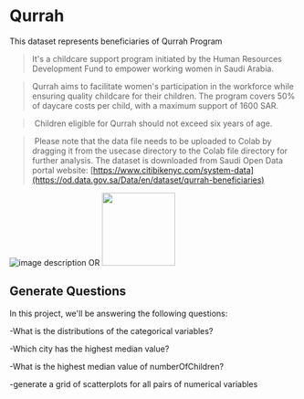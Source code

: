 
# Qurrah
This dataset represents beneficiaries of Qurrah Program

<a id='intro'></a>

> It's a childcare support program initiated by the Human Resources Development Fund to empower working women in Saudi Arabia.

> Qurrah aims to facilitate women's participation in the workforce while ensuring quality childcare for their children. The program covers 50% of daycare costs per child, with a maximum support of 1600 SAR.

>  Children eligible for Qurrah should not exceed six years of age.

>  Please note that the data file needs to be uploaded to Colab by dragging it from the usecase directory to the Colab file directory for further analysis.
> The dataset is downloaded from Saudi Open Data portal website: [https://www.citibikenyc.com/system-data](https://od.data.gov.sa/Data/en/dataset/qurrah-beneficiaries)


![image description]((https://www.google.com/url?sa=i&url=https%3A%2F%2Ftakamolholding.com%2Fen%2Fqurrah%2F&psig=AOvVaw3uyXvCKYrLayTm2VT228fY&ust=1712106226185000&source=images&cd=vfe&opi=89978449&ved=0CBIQjRxqFwoTCMDDnu6qooUDFQAAAAAdAAAAABAE))
OR
<img src="(https://www.google.com/url?sa=i&url=https%3A%2F%2Ftakamolholding.com%2Fen%2Fqurrah%2F&psig=AOvVaw3uyXvCKYrLayTm2VT228fY&ust=1712106226185000&source=images&cd=vfe&opi=89978449&ved=0CBIQjRxqFwoTCMDDnu6qooUDFQAAAAAdAAAAABAE)" width="128"/>


## **Generate Questions**

In this project, we'll be answering the following questions:

-What is the distributions of the categorical variables?

-Which city has the highest median value?

-What is the highest median value of numberOfChildren?

-generate a grid of scatterplots for all pairs of numerical variables
